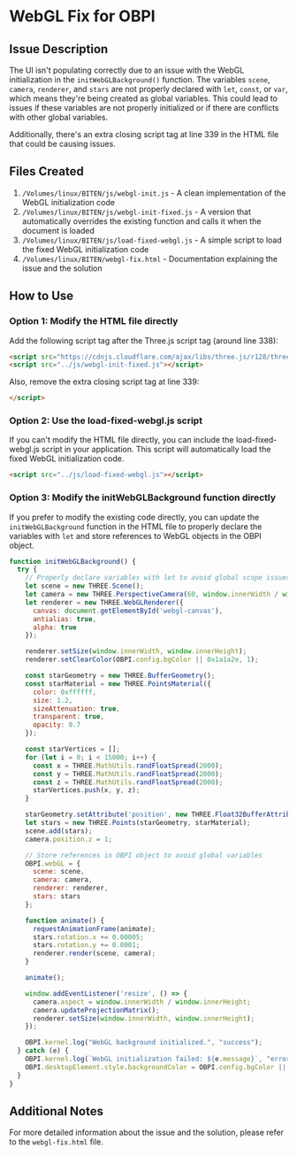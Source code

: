 # WebGL Fix for OBPI

## Issue Description

The UI isn't populating correctly due to an issue with the WebGL initialization in the `initWebGLBackground()` function. The variables `scene`, `camera`, `renderer`, and `stars` are not properly declared with `let`, `const`, or `var`, which means they're being created as global variables. This could lead to issues if these variables are not properly initialized or if there are conflicts with other global variables.

Additionally, there's an extra closing script tag at line 339 in the HTML file that could be causing issues.

## Files Created

1. `/Volumes/linux/BITEN/js/webgl-init.js` - A clean implementation of the WebGL initialization code
2. `/Volumes/linux/BITEN/js/webgl-init-fixed.js` - A version that automatically overrides the existing function and calls it when the document is loaded
3. `/Volumes/linux/BITEN/js/load-fixed-webgl.js` - A simple script to load the fixed WebGL initialization code
4. `/Volumes/linux/BITEN/webgl-fix.html` - Documentation explaining the issue and the solution

## How to Use

### Option 1: Modify the HTML file directly

Add the following script tag after the Three.js script tag (around line 338):

```html
<script src="https://cdnjs.cloudflare.com/ajax/libs/three.js/r128/three.min.js"></script>
<script src="../js/webgl-init-fixed.js"></script>
```

Also, remove the extra closing script tag at line 339:

```html
</script>
```

### Option 2: Use the load-fixed-webgl.js script

If you can't modify the HTML file directly, you can include the load-fixed-webgl.js script in your application. This script will automatically load the fixed WebGL initialization code.

```html
<script src="../js/load-fixed-webgl.js"></script>
```

### Option 3: Modify the initWebGLBackground function directly

If you prefer to modify the existing code directly, you can update the `initWebGLBackground` function in the HTML file to properly declare the variables with `let` and store references to WebGL objects in the OBPI object.

```javascript
function initWebGLBackground() {
  try {
    // Properly declare variables with let to avoid global scope issues
    let scene = new THREE.Scene();
    let camera = new THREE.PerspectiveCamera(60, window.innerWidth / window.innerHeight, 0.1, 2000);
    let renderer = new THREE.WebGLRenderer({
      canvas: document.getElementById('webgl-canvas'),
      antialias: true,
      alpha: true
    });

    renderer.setSize(window.innerWidth, window.innerHeight);
    renderer.setClearColor(OBPI.config.bgColor || 0x1a1a2e, 1);

    const starGeometry = new THREE.BufferGeometry();
    const starMaterial = new THREE.PointsMaterial({
      color: 0xffffff,
      size: 1.2,
      sizeAttenuation: true,
      transparent: true,
      opacity: 0.7
    });

    const starVertices = [];
    for (let i = 0; i < 15000; i++) {
      const x = THREE.MathUtils.randFloatSpread(2000);
      const y = THREE.MathUtils.randFloatSpread(2000);
      const z = THREE.MathUtils.randFloatSpread(2000);
      starVertices.push(x, y, z);
    }

    starGeometry.setAttribute('position', new THREE.Float32BufferAttribute(starVertices, 3));
    let stars = new THREE.Points(starGeometry, starMaterial);
    scene.add(stars);
    camera.position.z = 1;

    // Store references in OBPI object to avoid global variables
    OBPI.webGL = {
      scene: scene,
      camera: camera,
      renderer: renderer,
      stars: stars
    };

    function animate() {
      requestAnimationFrame(animate);
      stars.rotation.x += 0.00005;
      stars.rotation.y += 0.0001;
      renderer.render(scene, camera);
    }

    animate();

    window.addEventListener('resize', () => {
      camera.aspect = window.innerWidth / window.innerHeight;
      camera.updateProjectionMatrix();
      renderer.setSize(window.innerWidth, window.innerHeight);
    });

    OBPI.kernel.log("WebGL background initialized.", "success");
  } catch (e) {
    OBPI.kernel.log(`WebGL initialization failed: ${e.message}`, "error");
    OBPI.desktopElement.style.backgroundColor = OBPI.config.bgColor || '#1a1a2e';
  }
}
```

## Additional Notes

For more detailed information about the issue and the solution, please refer to the `webgl-fix.html` file.
